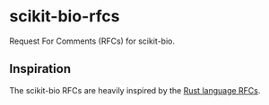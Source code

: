 # scikit-bio-rfcs
Request For Comments (RFCs) for scikit-bio.

## Inspiration
The scikit-bio RFCs are heavily inspired by the [Rust language RFCs](https://github.com/rust-lang/rfcs).
